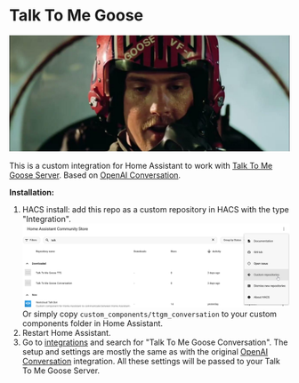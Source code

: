 # Talk To Me Goose 
![Logo](assets/logo.jpg)

This is a custom integration for Home Assistant to work with [Talk To Me Goose Server](https://github.com/eslavnov/ttmg_server).
Based on [OpenAI Conversation](https://www.home-assistant.io/integrations/openai_conversation/).

**Installation:**
1. HACS install: add this repo as a custom repository in HACS with the type "Integration".
   ![hacs](assets/hacs.png)
   Or simply copy `custom_components/ttgm_conversation` to your custom components folder in Home Assistant.
2. Restart Home Assistant.
3. Go to [integrations](https://my.home-assistant.io/redirect/integrations/) and search for "Talk To Me Goose Conversation". The setup and settings are mostly the same as with the original [OpenAI Conversation](https://www.home-assistant.io/integrations/openai_conversation/) integration. All these settings will be passed to your Talk To Me Goose Server.
